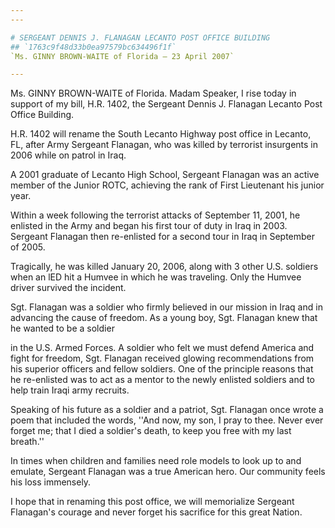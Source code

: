 ```yaml
---
---

# SERGEANT DENNIS J. FLANAGAN LECANTO POST OFFICE BUILDING
## `1763c9f48d33b0ea97579bc634496f1f`
`Ms. GINNY BROWN-WAITE of Florida — 23 April 2007`

---
```



Ms. GINNY BROWN-WAITE of Florida. Madam Speaker, I rise today in 
support of my bill, H.R. 1402, the Sergeant Dennis J. Flanagan Lecanto 
Post Office Building.

H.R. 1402 will rename the South Lecanto Highway post office in 
Lecanto, FL, after Army Sergeant Flanagan, who was killed by terrorist 
insurgents in 2006 while on patrol in Iraq.

A 2001 graduate of Lecanto High School, Sergeant Flanagan was an 
active member of the Junior ROTC, achieving the rank of First 
Lieutenant his junior year.

Within a week following the terrorist attacks of September 11, 2001, 
he enlisted in the Army and began his first tour of duty in Iraq in 
2003. Sergeant Flanagan then re-enlisted for a second tour in Iraq in 
September of 2005.

Tragically, he was killed January 20, 2006, along with 3 other U.S. 
soldiers when an lED hit a Humvee in which he was traveling. Only the 
Humvee driver survived the incident.

Sgt. Flanagan was a soldier who firmly believed in our mission in 
Iraq and in advancing the cause of freedom. As a young boy, Sgt. 
Flanagan knew that he wanted to be a soldier


in the U.S. Armed Forces. A soldier who felt we must defend America and 
fight for freedom, Sgt. Flanagan received glowing recommendations from 
his superior officers and fellow soldiers. One of the principle reasons 
that he re-enlisted was to act as a mentor to the newly enlisted 
soldiers and to help train Iraqi army recruits.

Speaking of his future as a soldier and a patriot, Sgt. Flanagan once 
wrote a poem that included the words, ''And now, my son, I pray to 
thee. Never ever forget me; that I died a soldier's death, to keep you 
free with my last breath.''

In times when children and families need role models to look up to 
and emulate, Sergeant Flanagan was a true American hero. Our community 
feels his loss immensely.

I hope that in renaming this post office, we will memorialize 
Sergeant Flanagan's courage and never forget his sacrifice for this 
great Nation.